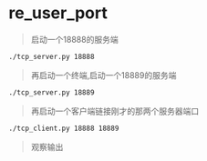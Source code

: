 # re_user_port

> 启动一个18888的服务端
```bash
./tcp_server.py 18888 
```

> 再启动一个终端,启动一个18889的服务端
```bash
./tcp_server.py 18889
```

> 再启动一个客户端链接刚才的那两个服务器端口
```bash
./tcp_client.py 18888 18889
```

>观察输出
